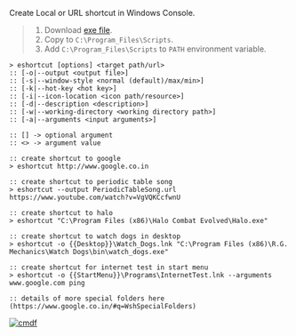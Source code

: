 Create Local or URL shortcut in Windows Console.
> 1. Download [exe file](https://github.com/cmdf/extra-shortcut/releases/download/1.0.0/eshortcut.exe).
> 2. Copy to `C:\Program_Files\Scripts`.
> 3. Add `C:\Program_Files\Scripts` to `PATH` environment variable.


```batch
> eshortcut [options] <target path/url>
:: [-o|--output <output file>]
:: [-s|--window-style <normal (default)/max/min>]
:: [-k|--hot-key <hot key>]
:: [-i|--icon-location <icon path/resource>]
:: [-d|--description <description>]
:: [-w|--working-directory <working directory path>]
:: [-a|--arguments <input arguments>]

:: [] -> optional argument
:: <> -> argument value
```

```batch
:: create shortcut to google
> eshortcut http://www.google.co.in

:: create shortcut to periodic table song
> eshortcut --output PeriodicTableSong.url https://www.youtube.com/watch?v=VgVQKCcfwnU

:: create shortcut to halo
> eshortcut "C:\Program Files (x86)\Halo Combat Evolved\Halo.exe"

:: create shortcut to watch dogs in desktop
> eshortcut -o {{Desktop}}\Watch_Dogs.lnk "C:\Program Files (x86)\R.G. Mechanics\Watch Dogs\bin\watch_dogs.exe"

:: create shortcut for internet test in start menu
> eshortcut -o {{StartMenu}}\Programs\InternetTest.lnk --arguments www.google.com ping

:: details of more special folders here (https://www.google.co.in/#q=WshSpecialFolders)
```


[![cmdf](https://i.imgur.com/GD8BoRC.jpg)](https://cmdf.github.io)
